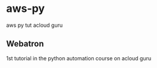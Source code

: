 #  aws-py
aws py tut acloud guru


## Webatron
1st tutorial in the python automation course on acloud guru
